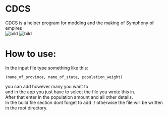 # CDCS
CDCS is a helper program for modding and the making of Symphony of empires  
![bild](https://user-images.githubusercontent.com/32799244/128078269-b673bf1b-2aa4-44fc-958f-b8edd1abeb0b.png)
![bild](https://user-images.githubusercontent.com/32799244/128080603-ebdac62d-dbbe-4647-ae17-0b3540030df4.png)

# How to use:
In the input file type something like this:  
```
(name_of_province, name_of_state, population_weight)
```
you can add however many you want to  
and in the app you just have to select the file you wrote this in.    
After that enter in the population amount and all other details.  
In the build file section dont forget to add ./ otherwise the file will be written in the root directory.  